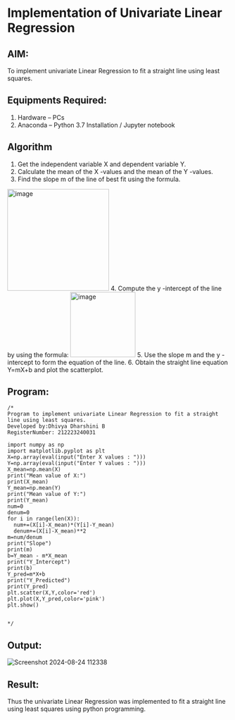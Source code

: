 # Implementation of Univariate Linear Regression
## AIM:
To implement univariate Linear Regression to fit a straight line using least squares.

## Equipments Required:
1. Hardware – PCs
2. Anaconda – Python 3.7 Installation / Jupyter notebook

## Algorithm
1. Get the independent variable X and dependent variable Y.
2. Calculate the mean of the X -values and the mean of the Y -values.
3. Find the slope m of the line of best fit using the formula. 
<img width="231" alt="image" src="https://user-images.githubusercontent.com/93026020/192078527-b3b5ee3e-992f-46c4-865b-3b7ce4ac54ad.png">
4. Compute the y -intercept of the line by using the formula:
<img width="148" alt="image" src="https://user-images.githubusercontent.com/93026020/192078545-79d70b90-7e9d-4b85-9f8b-9d7548a4c5a4.png">
5. Use the slope m and the y -intercept to form the equation of the line.
6. Obtain the straight line equation Y=mX+b and plot the scatterplot.

## Program:
```
/*
Program to implement univariate Linear Regression to fit a straight line using least squares.
Developed by:Dhivya Dharshini B
RegisterNumber: 212223240031

import numpy as np
import matplotlib.pyplot as plt
X=np.array(eval(input("Enter X values : ")))
Y=np.array(eval(input("Enter Y values : ")))
X_mean=np.mean(X)
print("Mean value of X:")
print(X_mean)
Y_mean=np.mean(Y)
print("Mean value of Y:")
print(Y_mean)
num=0
denum=0
for i in range(len(X)):
  num+=(X[i]-X_mean)*(Y[i]-Y_mean)
  denum+=(X[i]-X_mean)**2
m=num/denum
print("Slope")
print(m)
b=Y_mean - m*X_mean
print("Y_Intercept")
print(b)
Y_pred=m*X+b
print("Y_Predicted")
print(Y_pred)
plt.scatter(X,Y,color='red')
plt.plot(X,Y_pred,color='pink') 
plt.show() 


*/
```

## Output:
![Screenshot 2024-08-24 112338](https://github.com/user-attachments/assets/2230137f-055b-420a-93c4-3c2f5c422507)



## Result:
Thus the univariate Linear Regression was implemented to fit a straight line using least squares using python programming.
